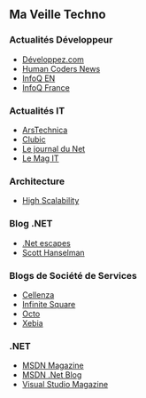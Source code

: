 ﻿---
tags: veille-watch
---

## Ma Veille Techno

### Actualités Développeur
- [Développez.com](https://www.developpez.com/)
- [Human Coders News](https://news.humancoders.com/)
- [InfoQ EN](https://www.infoq.com/)
- [InfoQ France](https://www.infoq.com/fr)


### Actualités IT
- [ArsTechnica](arstechnica.com)
- [Clubic](http://www.clubic.com/)
- [Le journal du Net](http://www.journaldunet.com/)
- [Le Mag IT](http://www.lemagit.fr/)

### Architecture
- [High Scalability](http://highscalability.com/)

### Blog .NET
- [.Net escapes](https://andrewlock.net/#open)
- [Scott Hanselman](https://www.hanselman.com/blog/)

### Blogs de Société de Services
- [Cellenza](http://blog.cellenza.com/)
- [Infinite Square](http://blogs.infinitesquare.com/)
- [Octo](https://blog.octo.com/)
- [Xebia](http://blog.xebia.fr/)

### .NET
- [MSDN Magazine](https://msdn.microsoft.com/en-us/magazine/)
- [MSDN .Net Blog](https://blogs.msdn.microsoft.com/dotnet/)
- [Visual Studio Magazine](https://visualstudiomagazine.com/Home.aspx)

